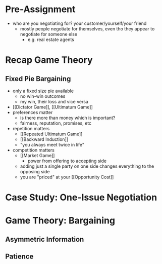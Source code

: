 # Pre-Assignment
- who are you negotiating for? your customer/yourself/your friend
	- mostly people negotiate for themselves, even tho they appear to negotiate for someone else
		- e.g. real estate agents

# Recap Game Theory

## Fixed Pie Bargaining
- only a fixed size pie available
	- no win-win outcomes
	- my win, their loss and vice versa
- [[Dictator Game]], [[Ultimatum Game]]
- preferences matter
	- is there more than money which is important?
	- fairness, reputation, promises, etc
- repetition matters
	- [[Repeated Ultimatum Game]]
	- [[Backward Induction]]
	- "you always meet twice in life"
- competition matters
	- [[Market Game]]
		- power from offering to accepting side
	- adding just a single party on one side changes everything to the opposing side
	- you are "priced" at your [[Opportunity Cost]]



# Case Study: One-Issue Negotiation

# Game Theory: Bargaining
## Asymmetric Information

## Patience
